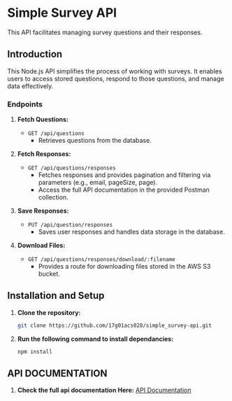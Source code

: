 # Simple Survey API

This API facilitates managing survey questions and their responses.

## Introduction

This Node.js API simplifies the process of working with surveys. It enables users to access stored questions, respond to those questions, and manage data effectively.

### Endpoints

1. **Fetch Questions:**
   - `GET /api/questions`
     - Retrieves questions from the database.

2. **Fetch Responses:**
   - `GET /api/questions/responses`
     - Fetches responses and provides pagination and filtering via parameters (e.g., email, pageSize, page). 
     - Access the full API documentation in the provided Postman collection.

3. **Save Responses:**
   - `PUT /api/question/responses`
     - Saves user responses and handles data storage in the database.

4. **Download Files:**
   - `GET /api/questions/responses/download/:filename`
     - Provides a route for downloading files stored in the AWS S3 bucket.

## Installation and Setup

1. **Clone the repository:**
   ```sh
   git clone https://github.com/17g01acs028/simple_survey-api.git
   
2. **Run the following command to install dependancies:**
   ```sh
   npm install 
   
   
## API DOCUMENTATION

1. **Check the full api documentation Here:**
  [API Documentation](https://documenter.getpostman.com/view/25506702/2s9YXh6P2U)

   

